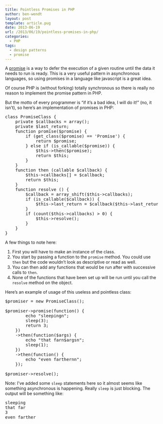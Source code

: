 ```yaml
---
title: Pointless Promises in PHP
author: ben-wendt
layout: post
template: article.pug
date: 2013-06-19
url: /2013/06/19/pointless-promises-in-php/
categories:
  - PHP
tags:
  - design patterns
  - promise
---
```

A [promise][1] is a way to defer the execution of a given routine until the data it needs to run is ready. This is a very useful pattern in asynchronous languages, so using promises in a language like javascript is a great idea.

Of course PHP is (without forking) totally synchronous so there is really no reason to implement the promise pattern in PHP.

But the motto of every programmer is &#8220;if it&#8217;s a bad idea, I will do it!&#8221; (no, it isn&#8217;t), so here&#8217;s an implementation of promises in PHP:

<pre class="brush: php; title: ; notranslate" title="">class PromiseClass {
	private $callbacks = array();
	private $last_return;
	function promise($promise) {
		if (get_class($promise) == 'Promise') {
			return $promise;
		} else if (is_callable($promise)) {
			$this-&gt;then($promise);
			return $this;
		}
	}
	function then (callable $callback) {
		$this-&gt;callbacks[] = $callback;
		return $this;
	}
	function resolve () {
		$callback = array_shift($this-&gt;callbacks);
		if (is_callable($callback)) {
			$this-&gt;last_return = $callback($this-&gt;last_return);
		}
		if (count($this-&gt;callbacks) &gt; 0) {
			$this-&gt;resolve();
		}
	}
}
</pre>

A few things to note here: 

  1. First you will have to make an instance of the class.
  2. You start by passing a function to the `promise` method. You could use `then` but the code wouldn&#8217;t look as descriptive or read as well.
  3. You can then add any functions that would be run after with successive calls to `then`.
  4. None of the functions that have been set up will be run until you call the `resolve` method on the object.

Here&#8217;s an example of usage of this useless and pointless class:

<pre class="brush: php; title: ; notranslate" title="">$promiser = new PromiseClass();

$promiser-&gt;promise(function() {
		echo "sleepingn";
		sleep(3);
		return 3;
	})
	-&gt;then(function($args) {
		echo "that farn$argsn";
		sleep(1);
	})
	-&gt;then(function() {
		echo "even farthernn";
	});

$promiser-&gt;resolve();	
</pre>

Note: I&#8217;ve added some `sleep` statements here so it almost seems like something asynchronous is happening. Really `sleep` is just blocking. The output will be something like:

<pre>sleeping
that far
3
even farther
</pre>

 [1]: http://en.wikipedia.org/wiki/Futures_and_promises
